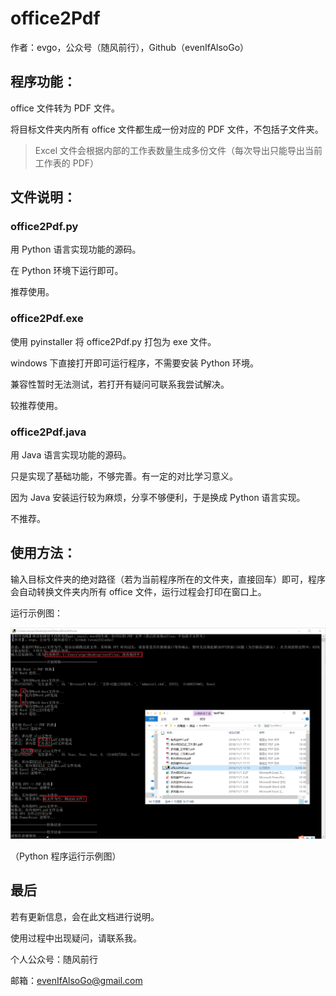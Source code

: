 # office2Pdf

作者：evgo，公众号（随风前行），Github（evenIfAlsoGo）

## 程序功能：

office 文件转为 PDF 文件。

将目标文件夹内所有 office 文件都生成一份对应的 PDF 文件，不包括子文件夹。

>  Excel 文件会根据内部的工作表数量生成多份文件（每次导出只能导出当前工作表的 PDF）

## 文件说明：

### office2Pdf.py

用 Python 语言实现功能的源码。

在 Python 环境下运行即可。

推荐使用。

### office2Pdf.exe

使用 pyinstaller 将 office2Pdf.py 打包为 exe 文件。

windows 下直接打开即可运行程序，不需要安装 Python 环境。

兼容性暂时无法测试，若打开有疑问可联系我尝试解决。

较推荐使用。

### office2Pdf.java

用 Java 语言实现功能的源码。

只是实现了基础功能，不够完善。有一定的对比学习意义。

因为 Java 安装运行较为麻烦，分享不够便利，于是换成 Python 语言实现。

不推荐。

## 使用方法：

输入目标文件夹的绝对路径（若为当前程序所在的文件夹，直接回车）即可，程序会自动转换文件夹内所有 office 文件，运行过程会打印在窗口上。

运行示例图：

![py运行示例](.\example.png)

（Python 程序运行示例图）

## 最后

若有更新信息，会在此文档进行说明。



使用过程中出现疑问，请联系我。

个人公众号：随风前行

邮箱：evenIfAlsoGo@gmail.com
